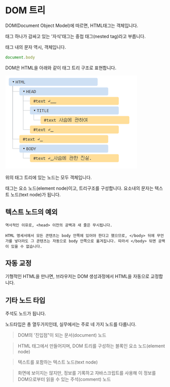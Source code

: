 # DOM 트리

DOM(Document Object Model)에 따르면, HTML태그는 객체입니다.

태그 하나가 감싸고 있는 '자식'태그는 중첩 태그(nested tag)라고 부릅니다.

태그 내의 문자 역시, 객체입니다.

```javascript
document.body
```

DOM은 HTML을 아래와 같이 태그 트리 구조로 표현합니다.

![dom_node](./src/dom_node.png)

위의 태그 트리에 있는 노드는 모두 객체입니다.

태그는 요소 노드(element node)이고, 트리구조를 구성합니다.
요소내의 문자는 텍스트 노드(text node)가 됩니다.

## 텍스트 노드의 예외

```text
역사적인 이유로, <head> 이전의 공백과 새 줄은 무시됩니다.

HTML 명세서에서 모든 콘텐츠는 body 안쪽에 있어야 한다고 했으므로, </body> 뒤에 무언가를 넣더라도 그 콘텐츠는 자동으로 body 안쪽으로 옮겨집니다. 따라서 </body> 뒤엔 공백이 있을 수 없습니다.
```

## 자동 교정

기형적인 HTML을 만나면, 브라우저는 DOM 생성과정에서 HTML을 자동으로 교정합니다.

## 기타 노드 타입

주석도 노드가 됩니다.

노드타입은 총 열두가지인데, 실무에서는 주로 네 가지 노드를 다룹니다.

> DOM의 '진입점"이 되는 문서(document) 노드

> HTML 태그에서 만들어지며, DOM 트리를 구성하는 블록인 요소 노드(element node)

> 텍스트를 포함하는 텍스트 노드(text node)

> 화면에 보이지는 않지만, 정보를 기록하고 자바스크립트를 사용해 이 정보를 DOM으로부터 읽을 수 있는 주석(comment) 노드
